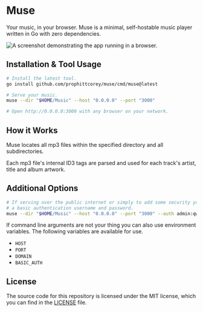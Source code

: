 # Muse

Your music, in your browser. Muse is a minimal, self-hostable music player
written in Go with zero dependencies.

![A screenshot demonstrating the app running in a browser.](.github/screenshot.png)

## Installation & Tool Usage

```bash
# Install the latest tool.
go install github.com/prophittcorey/muse/cmd/muse@latest

# Serve your music.
muse --dir "$HOME/Music" --host "0.0.0.0" --port "3000"

# Open http://0.0.0.0:3000 with any browser on your network.
```

## How it Works

Muse locates all mp3 files within the specified directory and all subdirectories.

Each mp3 file's internal ID3 tags are parsed and used for each track's artist,
title and album artwork.

## Additional Options

```bash
# If serving over the public internet or simply to add some security you can set
# a basic authentication username and password.
muse --dir "$HOME/Music" --host "0.0.0.0" --port "3000" --auth admin:qwerty
```

If command line arguments are not your thing you can also use environment
variables. The following variables are available for use.

- `HOST`
- `PORT`
- `DOMAIN`
- `BASIC_AUTH`

## License

The source code for this repository is licensed under the MIT license, which you can
find in the [LICENSE](LICENSE.md) file.

